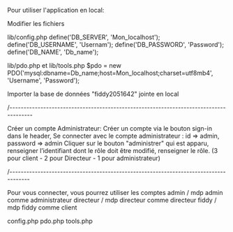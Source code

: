 Pour utiliser l'application en local:

Modifier les fichiers

lib/config.php
  define('DB_SERVER', 'Mon_localhost');
  define('DB_USERNAME', 'Usernam');
  define('DB_PASSWORD', 'Password');
  define('DB_NAME', 'Db_name');


lib/pdo.php et lib/tools.php
$pdo = new PDO('mysql:dbname=Db_name;host=Mon_localhost;charset=utf8mb4', 'Username', 'Password');

Importer la base de données "fiddy2051642" jointe en local

/--------------------------------------------------------------------------------------

Créer un compte Administrateur: 
Créer un compte via le bouton sign-in dans le header,
Se connecter avec le compte administrateur : id => admin, password => admin
Cliquer sur le bouton "administrer" qui est apparu,
renseigner l’identifiant dont le rôle doit être modifié, renseigner le rôle. 
(3 pour client - 2 pour Directeur - 1 pour administrateur)


/-------------------------------------------------------------------------------------

Pour vous connecter, vous pourrez utiliser les comptes 
admin / mdp admin comme administrateur
directeur / mdp directeur comme directeur
fiddy / mdp fiddy comme client


config.php
pdo.php 
tools.php